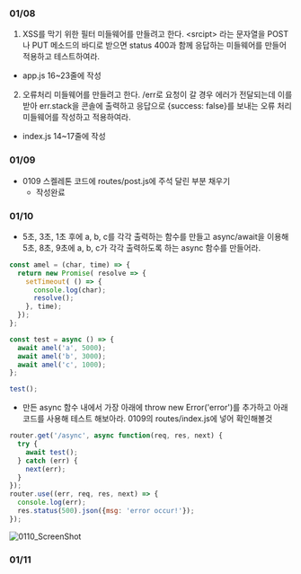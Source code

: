 ### 01/08
1. XSS를 막기 위한 필터 미들웨어를 만들려고 한다. \<srcipt> 라는 문자열을 POST나 PUT 메소드의 바디로 받으면 status 400과 함께 응답하는 미들웨어를 만들어 적용하고 테스트하여라.  
- app.js 16~23줄에 작성

2. 오류처리 미들웨어를 만들려고 한다. /err로 요청이 갈 경우 에러가 전달되는데 이를 받아 err.stack을 콘솔에 출력하고 응답으로 {success: false}를 보내는 오류 처리 미들웨어를 작성하고 적용하여라.
- index.js 14~17줄에 작성 

### 01/09
- 0109 스켈레톤 코드에 routes/post.js에 주석 달린 부분 채우기
  - 작성완료

### 01/10
- 5초, 3초, 1초 후에 a, b, c를 각각 출력하는 함수를 만들고 async/await을 이용해 5초, 8초, 9초에 a, b, c가 각각 출력하도록 하는 async 함수를 만들어라.
```js
const amel = (char, time) => {
  return new Promise( resolve => {
    setTimeout( () => {
      console.log(char);
      resolve();
    }, time);
  });
};

const test = async () => {
  await amel('a', 5000);
  await amel('b', 3000);
  await amel('c', 1000);
};

test();
```

- 만든 async 함수 내에서 가장 아래에 throw new Error('error')를 추가하고 아래 코드를 사용해 테스트 해보아라. 0109의 routes/index.js에 넣어 확인해볼것
```js
router.get('/async', async function(req, res, next) {
  try {
    await test();
  } catch (err) {
    next(err);
  }
});
router.use((err, req, res, next) => {
  console.log(err);
  res.status(500).json({msg: 'error occur!'});
});
```
![0110_ScreenShot](./0110_SreenShot.png)

### 01/11
